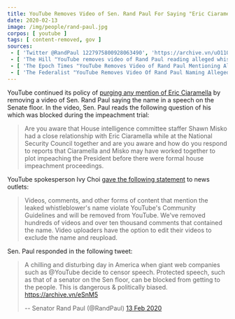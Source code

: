 ```yaml
---
title: YouTube Removes Video of Sen. Rand Paul For Saying "Eric Ciaramella"
date: 2020-02-13
image: /img/people/rand-paul.jpg
corpos: [ youtube ]
tags: [ content-removed, gov ]
sources:
 - [ 'Twitter @RandPaul 1227975800928063490', 'https://archive.vn/uO11Q' ]
 - [ 'The Hill "YouTube removes video of Rand Paul reading alleged whistleblower''s name on Senate floor" by Justin Wise (13 Feb 2020)', 'https://archive.vn/6bmlL' ]
 - [ 'The Epoch Times "YouTube Removes Video of Rand Paul Mentioning Alleged Whistleblower''s Name" by Jack Phillips (13 Feb 2020)', 'https://archive.vn/XTCWe' ]
 - [ 'The Federalist "YouTube Removes Video Of Rand Paul Naming Alleged Ukraine Whistleblower On Senate Floor" by Tristan Justice (13 Feb 2020)', 'https://archive.vn/xYXDW' ]
---
```


YouTube continued its policy of [purging any mention of Eric
Ciaramella](/e/facebook-youtube-purge-mentions-of-eric-ciaramella-as-alleged-whistleblower/)
by removing a video of Sen. Rand Paul saying the name in a speech on the Senate
floor. In the video, Sen. Paul reads the following question of his which was
blocked during the impeachment trial:
> Are you aware that House intelligence committee staffer Shawn Misko had a
> close relationship with Eric Ciaramella while at the National Security
> Council together and are you aware and how do you respond to reports that
> Ciaramella and Misko may have worked together to plot impeaching the
> President before there were formal house impeachment proceedings.

YouTube spokesperson Ivy Choi [gave the following
statement](https://archive.vn/XTCWe#selection-1147.0-1147.369) to news outlets:
> Videos, comments, and other forms of content that mention the leaked
> whistleblower's name violate YouTube's Community Guidelines and will be
> removed from YouTube. We've removed hundreds of videos and over ten thousand
> comments that contained the name. Video uploaders have the option to edit
> their videos to exclude the name and reupload.

Sen. Paul responded in the following tweet:
> A chilling and disturbing day in America when giant web companies such as
> @YouTube decide to censor speech. Protected speech, such as that of a senator
> on the Sen floor, can be blocked from getting to the people. This is
> dangerous & politically biased. https://archive.vn/eSnM5
>
> -- Senator Rand Paul (@RandPaul) [13 Feb 2020](https://archive.vn/uO11Q)
